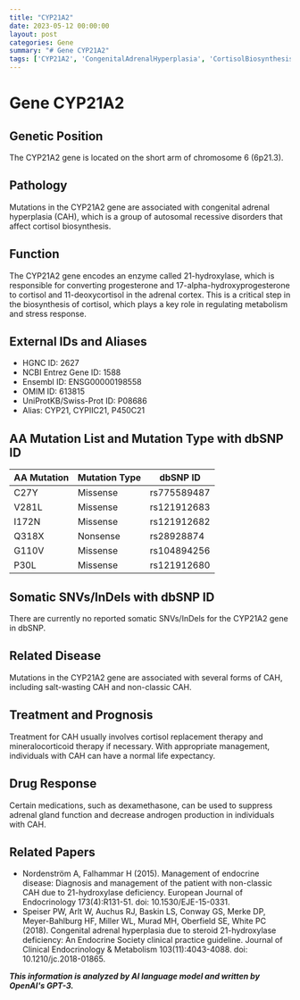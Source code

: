 ```yaml
---
title: "CYP21A2"
date: 2023-05-12 00:00:00
layout: post
categories: Gene
summary: "# Gene CYP21A2"
tags: ['CYP21A2', 'CongenitalAdrenalHyperplasia', 'CortisolBiosynthesis', 'Mutation', 'DrugResponse', 'EndocrineDisease', 'AdrenalGland', 'Enzyme']
---
```


# Gene CYP21A2

## Genetic Position
The CYP21A2 gene is located on the short arm of chromosome 6 (6p21.3).

## Pathology
Mutations in the CYP21A2 gene are associated with congenital adrenal hyperplasia (CAH), which is a group of autosomal recessive disorders that affect cortisol biosynthesis.

## Function
The CYP21A2 gene encodes an enzyme called 21-hydroxylase, which is responsible for converting progesterone and 17-alpha-hydroxyprogesterone to cortisol and 11-deoxycortisol in the adrenal cortex. This is a critical step in the biosynthesis of cortisol, which plays a key role in regulating metabolism and stress response.

## External IDs and Aliases
- HGNC ID: 2627
- NCBI Entrez Gene ID: 1588
- Ensembl ID: ENSG00000198558
- OMIM ID: 613815
- UniProtKB/Swiss-Prot ID: P08686
- Alias: CYP21, CYPIIC21, P450C21

## AA Mutation List and Mutation Type with dbSNP ID

|AA Mutation|Mutation Type|dbSNP ID|
|-----------|-------------|--------|
|C27Y|Missense|rs775589487|
|V281L|Missense|rs121912683|
|I172N|Missense|rs121912682|
|Q318X|Nonsense|rs28928874|
|G110V|Missense|rs104894256|
|P30L|Missense|rs121912680|

## Somatic SNVs/InDels with dbSNP ID
There are currently no reported somatic SNVs/InDels for the CYP21A2 gene in dbSNP.

## Related Disease
Mutations in the CYP21A2 gene are associated with several forms of CAH, including salt-wasting CAH and non-classic CAH.

## Treatment and Prognosis
Treatment for CAH usually involves cortisol replacement therapy and mineralocorticoid therapy if necessary. With appropriate management, individuals with CAH can have a normal life expectancy.

## Drug Response
Certain medications, such as dexamethasone, can be used to suppress adrenal gland function and decrease androgen production in individuals with CAH.

## Related Papers
- Nordenström A, Falhammar H (2015). Management of endocrine disease: Diagnosis and management of the patient with non-classic CAH due to 21-hydroxylase deficiency. European Journal of Endocrinology 173(4):R131-51. doi: 10.1530/EJE-15-0331.
- Speiser PW, Arlt W, Auchus RJ, Baskin LS, Conway GS, Merke DP, Meyer-Bahlburg HF, Miller WL, Murad MH, Oberfield SE, White PC (2018). Congenital adrenal hyperplasia due to steroid 21-hydroxylase deficiency: An Endocrine Society clinical practice guideline. Journal of Clinical Endocrinology & Metabolism 103(11):4043-4088. doi: 10.1210/jc.2018-01865.

**_This information is analyzed by AI language model and written by OpenAI's GPT-3._**